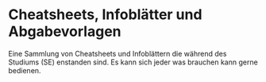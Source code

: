 # Cheatsheets, Infoblätter und Abgabevorlagen 
Eine Sammlung von Cheatsheets und Infoblättern die während des Studiums (SE) enstanden sind. 
Es kann sich jeder was brauchen kann gerne bedienen.
